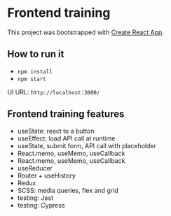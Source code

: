 # Frontend training

This project was bootstrapped with [Create React App](https://github.com/facebook/create-react-app).

## How to run it

- `npm install`
- `npm start`

UI URL: `http://localhost:3000/`

## Frontend training features

- useState: react to a button
- useEffect: load API call at runtime
- useState, submit form, API call with placeholder
- React.memo, useMemo, useCallback
- React.memo, useMemo, useCallback
- useReducer
- Router + useHistory
- Redux
- SCSS: media queries, flex and grid
- testing: Jest
- testing: Cypress